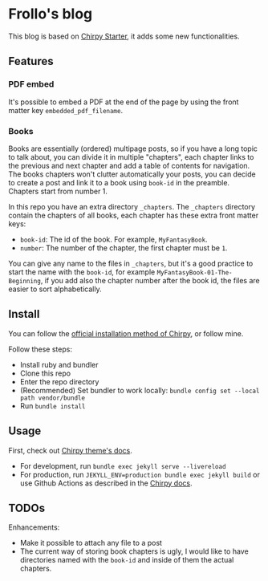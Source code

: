 # Frollo's blog

This blog is based on [Chirpy Starter](https://github.com/cotes2020/chirpy-starter), it adds some new functionalities.

## Features

### PDF embed

It's possible to embed a PDF at the end of the page by using the front matter key `embedded_pdf_filename`.

### Books

Books are essentially (ordered) multipage posts, so if you have a long topic to talk about, you can divide it in multiple "chapters", each chapter links to the previous and next chapter and add a table of contents for navigation. The books chapters won't clutter automatically your posts, you can decide to create a post and link it to a book using `book-id` in the preamble. Chapters start from number 1.

In this repo you have an extra directory `_chapters`. The `_chapters` directory contain the chapters of all books, each chapter has these extra front matter keys:

- `book-id`: The id of the book. For example, `MyFantasyBook`.
- `number`: The number of the chapter, the first chapter must be `1`.

You can give any name to the files in `_chapters`, but it's a good practice to start the name with the `book-id`, for example `MyFantasyBook-01-The-Beginning`, if you add also the chapter number after the book id, the files are easier to sort alphabetically.

## Install

You can follow the [official installation method of Chirpy](https://chirpy.cotes.page/posts/getting-started/), or follow mine.

Follow these steps:

- Install ruby and bundler
- Clone this repo
- Enter the repo directory
- (Recommended) Set bundler to work locally: `bundle config set --local path vendor/bundle`
- Run `bundle install`

## Usage

First, check out [Chirpy theme's docs](https://github.com/cotes2020/jekyll-theme-chirpy/wiki).

- For development, run `bundle exec jekyll serve --livereload`
- For production, run `JEKYLL_ENV=production bundle exec jekyll build` or use Github Actions as described in the [Chirpy docs](https://chirpy.cotes.page/posts/getting-started/#deploy-using-github-actions).

## TODOs

Enhancements:

- Make it possible to attach any file to a post
- The current way of storing book chapters is ugly, I would like to have directories named with the `book-id` and inside of them the actual chapters.
